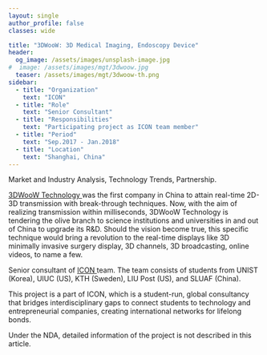 ```yaml
---
layout: single
author_profile: false
classes: wide

title: "3DWooW: 3D Medical Imaging, Endoscopy Device"
header:
  og_image: /assets/images/unsplash-image.jpg
#  image: /assets/images/mgt/3dwoow.jpg
  teaser: /assets/images/mgt/3dwoow-th.png
sidebar:
  - title: "Organization"
    text: "ICON"
  - title: "Role"
    text: "Senior Consultant"
  - title: "Responsibilities"
    text: "Participating project as ICON team member" 
  - title: "Period"
    text: "Sep.2017 - Jan.2018"
  - title: "Location"
    text: "Shanghai, China" 
---
```


Market and Industry Analysis, Technology Trends, Partnership.

<a href="http://3dwoow.com/en/home.aspx" class="no-uline"> 3DWooW Technology </a> was the first company in China to attain real-time 2D-3D transmission with break-through techniques. Now, with the aim of realizing transmission within milliseconds, 3DWooW Technology is tendering the olive branch to science institutions and universities in and out of China to upgrade its R&D. Should the vision become true, this specific technique would bring a revolution to the real-time displays like 3D minimally invasive surgery display, 3D channels, 3D broadcasting, online videos, to name a few.

Senior consultant of <a href="https://www.linkedin.com/company/international-consulting-network---icon/" class="no-uline"> ICON </a> team. The team consists of students from UNIST (Korea), UIUC (US), KTH (Sweden), LIU Post (US), and SLUAF (China).

This project is a part of ICON, which is a student-run, global consultancy that bridges interdisciplinary gaps to connect students to technology and entrepreneurial companies, creating international networks for lifelong bonds. 

Under the NDA, detailed information of the project is not described in this article.
